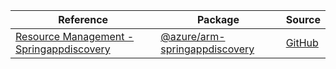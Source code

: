 | Reference | Package | Source |
|---|---|---|
|[Resource Management - Springappdiscovery](arm-springappdiscovery-readme.md)|[@azure/arm-springappdiscovery](https://www.npmjs.com/package/@azure/arm-springappdiscovery)|[GitHub](https://github.com/Azure/azure-sdk-for-js/blob/main/sdk/springappdiscovery/arm-springappdiscovery)|
